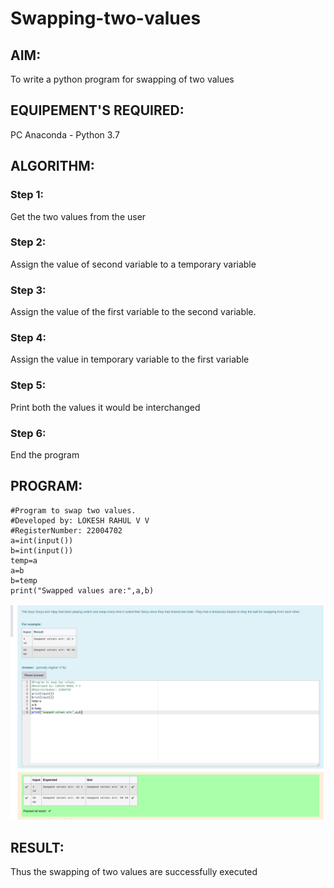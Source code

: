 # Swapping-two-values
## AIM:
To write a python program for swapping of two values
## EQUIPEMENT'S REQUIRED: 
PC
Anaconda - Python 3.7
## ALGORITHM: 
### Step 1:
Get the two values from the user
### Step 2: 
Assign the value of second variable to a temporary variable 
### Step 3: 
Assign the value of the first variable to the second variable.
### Step 4:  
Assign the value in temporary variable to the first variable
### Step 5: 
Print both the values it would be interchanged
### Step 6: 
End the program
## PROGRAM:
```
#Program to swap two values.
#Developed by: LOKESH RAHUL V V
#RegisterNumber: 22004702   
a=int(input())
b=int(input())
temp=a
a=b
b=temp
print("Swapped values are:",a,b)
```

![output](program.png)

## RESULT:
Thus the swapping of two values are successfully executed




